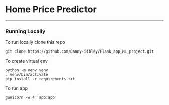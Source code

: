 # Home Price Predictor
---

### Running Locally 
To run locally clone this repo
```
git clone https://github.com/Danny-Sibley/Flask_app_ML_project.git
``` 

To create virtual env
```
python -m venv venv
. venv/bin/activate
pip install -r requirements.txt
```

To run app
```
gunicorn -w 4 'app:app'
```
